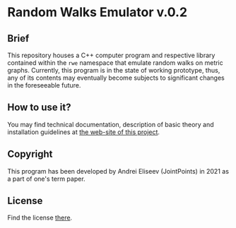 # Random Walks Emulator v.0.2

## Brief

This repository houses a C++ computer program and respective library contained within the `rwe` namespace that emulate random walks on metric graphs. Currently, this program is in the state of working prototype, thus, any of its contents may eventually become subjects to significant changes in the foreseeable future.

## How to use it?

You may find technical documentation, description of basic theory and installation guidelines at [the web-site of this project](https://jointpoints.github.io/random-walks/).

## Copyright

This program has been developed by Andrei Eliseev (JointPoints) in 2021 as a part of one's term paper.

## License

Find the license [there](https://github.com/jointpoints/random-walks/blob/main/LICENSE.md).
